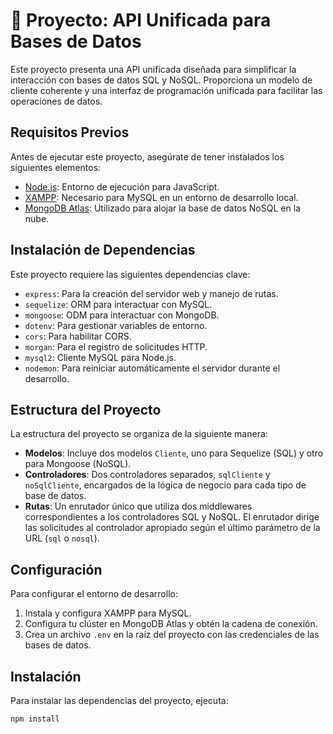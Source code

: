 # 🚀 Proyecto: API Unificada para Bases de Datos

Este proyecto presenta una API unificada diseñada para simplificar la interacción con bases de datos SQL y NoSQL. Proporciona un modelo de cliente coherente y una interfaz de programación unificada para facilitar las operaciones de datos.

## Requisitos Previos

Antes de ejecutar este proyecto, asegúrate de tener instalados los siguientes elementos:

- [Node.js](https://nodejs.org/): Entorno de ejecución para JavaScript.
- [XAMPP](https://www.apachefriends.org/index.html): Necesario para MySQL en un entorno de desarrollo local.
- [MongoDB Atlas](https://www.mongodb.com/cloud/atlas): Utilizado para alojar la base de datos NoSQL en la nube.

## Instalación de Dependencias

Este proyecto requiere las siguientes dependencias clave:

- `express`: Para la creación del servidor web y manejo de rutas.
- `sequelize`: ORM para interactuar con MySQL.
- `mongoose`: ODM para interactuar con MongoDB.
- `dotenv`: Para gestionar variables de entorno.
- `cors`: Para habilitar CORS.
- `morgan`: Para el registro de solicitudes HTTP.
- `mysql2`: Cliente MySQL para Node.js.
- `nodemon`: Para reiniciar automáticamente el servidor durante el desarrollo.

## Estructura del Proyecto

La estructura del proyecto se organiza de la siguiente manera:

- **Modelos**: Incluye dos modelos `Cliente`, uno para Sequelize (SQL) y otro para Mongoose (NoSQL).
- **Controladores**: Dos controladores separados, `sqlCliente` y `noSqlCliente`, encargados de la lógica de negocio para cada tipo de base de datos.
- **Rutas**: Un enrutador único que utiliza dos middlewares correspondientes a los controladores SQL y NoSQL. El enrutador dirige las solicitudes al controlador apropiado según el último parámetro de la URL (`sql` o `nosql`).

## Configuración

Para configurar el entorno de desarrollo:

1. Instala y configura XAMPP para MySQL.
2. Configura tu clúster en MongoDB Atlas y obtén la cadena de conexión.
3. Crea un archivo `.env` en la raíz del proyecto con las credenciales de las bases de datos.

## Instalación

Para instalar las dependencias del proyecto, ejecuta:

```bash
npm install

